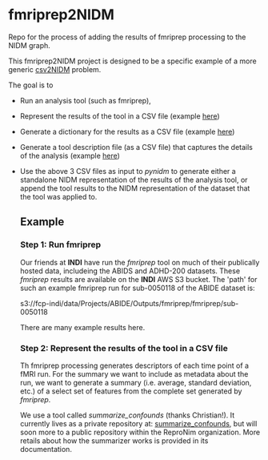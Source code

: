 # fmriprep2NIDM
Repo for the process of adding the results of fmriprep processing to the NIDM graph.

This fmriprep2NIDM project is designed to be a specific example of a more generic [csv2NIDM](https://github.com/incf-nidash/PyNIDM?tab=readme-ov-file#csv-file-to-nidm-conversion) problem.

The goal is to 
* Run an analysis tool (such as fmriprep),
* Represent the results of the tool in a CSV file (example [here](CSVs/ABIDE_fmriprep_results_v2.csv))
* Generate a dictionary for the results as a CSV file (example [here](CSVs/fmriprep_data_dictionary_v3.csv))
* Generate a tool description file (as a CSV file) that captures the details of the analysis (example [here]())
* Use the above 3 CSV files as input to *pynidm* to generate either a standalone NIDM representation of the results
  of the analysis tool, or append the tool results to the NIDM representation of the dataset that the tool was applied to.

  ## Example
  ### Step 1: Run fmriprep
  Our friends at **INDI** have run the *fmriprep* tool on much of their publically hosted data, includeing the ABIDS and
  ADHD-200 datasets. These *fmriprep* results are available on the **INDI** AWS S3 bucket. The 'path' for such an
  example fmriprep run for sub-0050118 of the ABIDE dataset is:

  s3://fcp-indi/data/Projects/ABIDE/Outputs/fmriprep/fmriprep/sub-0050118

  There are many example results here.

  ### Step 2: Represent the results of the tool in a CSV file
  Th fmriprep processing generates descriptors of each time point of a fMRI run. For the summary we want to include
  as metadata about the run, we want to generate a summary (i.e. average, standard deviation, etc.) of a select set
  of features from the complete set generated by *fmriprep*.

  We use a tool called *summarize_confounds* (thanks Christian!). It currently lives as a private repository at:
  [summarize_confounds](https://github.com/BabyBrainStudy/SumarizeNibabies), but will soon more to a public
  repository within the ReproNim organization. More retails about how the summarizer works is provided in
  its documentation.

  
  
